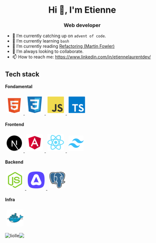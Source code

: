 <h1 align="center">Hi 👋, I'm Etienne</h1>
<h3 align="center">Web developer</h3>

- 🔭 I’m currently catching up on `advent of code`.
- 🌱 I’m currently learning `bash`
- 📖 I’m currently reading [Refactoring (Martin Fowler)](https://martinfowler.com/books/refactoring.html)
- 👯 I’m always looking to collaborate.
- 📫 How to reach me: https://www.linkedin.com/in/etiennelaurentdev/

## Tech stack

#### Fondamental

<a href="https://developer.mozilla.org/fr/docs/Web/HTML" target="_blank"> 
    <img src=".github/icons/html.svg" style="border-radius:4px; width:50px;margin:5px"/>
</a>
<a href="https://developer.mozilla.org/fr/docs/Web/CSS" target="_blank"> 
    <img src=".github/icons/css.svg" style="border-radius:4px; width:55px;margin:5px"/>
</a>
<a href="https://www.typescriptlang.org/" target="_blank"> 
    <img src=".github/icons/js.svg" style="border-radius:4px; width:55px;margin:5px"/>
</a>
<a href="https://www.typescriptlang.org/" target="_blank"> 
    <img src=".github/icons/ts.svg" style="border-radius:4px; width:55px;margin:5px"/>
</a>

#### Frontend

<a href="https://nextjs.org/" target="_blank"> 
    <img src=".github/icons/nextjs.svg" style="border-radius:4px; width:50px;margin:5px"/>
</a>
<a href="https://angular.io/" target="_blank"> 
    <img src=".github/icons/angular.svg" style="border-radius:4px; width:55px;margin:5px"/>
</a>
<a href="https://react.dev/" target="_blank"> 
    <img src=".github/icons/react.svg" style="border-radius:4px; width:55px;margin:5px"/>
</a>
<a href="https://tailwindcss.com/" target="_blank"> 
    <img src=".github/icons/tailwindcss.svg" style="border-radius:4px; width:50px;margin:5px"/>
</a>

#### Backend

<a href="https://nodejs.org/" target="_blank"> 
    <img src=".github/icons/nodejs.svg" style="border-radius:4px; width:55px;margin:5px"/>
</a>
<a href="https://adonisjs.com/" target="_blank"> 
    <img src=".github/icons/adonisjs.svg" style="border-radius:4px; width:55px;margin:5px"/>
</a>
<a href="https://www.postgresql.org/" target="_blank"> 
    <img src=".github/icons/postgresql.svg" style="border-radius:4px; width:55px;margin:5px"/>
</a>

#### Infra

<a href="https://www.docker.com/" target="_blank"> 
    <img src=".github/icons/docker.svg" style="border-radius:4px; width:55px;margin:5px"/>
</a>

<p><img align="left" src="https://github-readme-stats.vercel.app/api/top-langs?username=liolle&show_icons=true&locale=en&layout=compact" alt="liolle" /></p>

<img src="https://streak-stats.demolab.com?user=liolle"></img>
